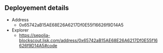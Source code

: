 ## Deployement details
* Address
    * 0x65742aB15AE68E26A6217Df0E55f16626f9D14A5
* Explorer
    * https://sepolia-blockscout.lisk.com/address/0x65742aB15AE68E26A6217Df0E55f16626f9D14A5#code